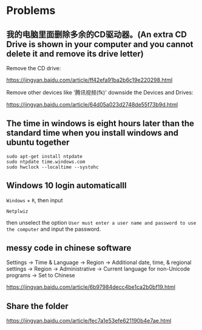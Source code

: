 # Problems

## 我的电脑里面删除多余的CD驱动器。(An extra CD Drive is shown in your computer and you cannot delete it and remove its drive letter)

Remove the CD drive: 
  
  https://jingyan.baidu.com/article/ff42efa91ba2b6c19e220298.html
  
Remove other devices like '腾讯视频(fk)' downside the Devices and Drives:

  https://jingyan.baidu.com/article/64d05a023d2748de55f73b9d.html

## The time in windows is eight hours later than the standard time when you install windows and ubuntu together
  
    sudo apt-get install ntpdate
    sudo ntpdate time.windows.com
    sudo hwclock --localtime --systohc

## Windows 10 login automaticalll

`Windows` + `R`, then input

    Netplwiz
  
then unselect the option `User must enter a user name and password to use the computer` and input the password.

## messy code in chinese software

Settings -> Time & Language -> Region -> Additional date, time, & regional settings -> Region -> Administrative -> Current language for non-Unicode programs -> Set to Chinese

https://jingyan.baidu.com/article/6b97984decc4be1ca2b0bf19.html

## Share the folder

https://jingyan.baidu.com/article/fec7a1e53efe621190b4e7ae.html
